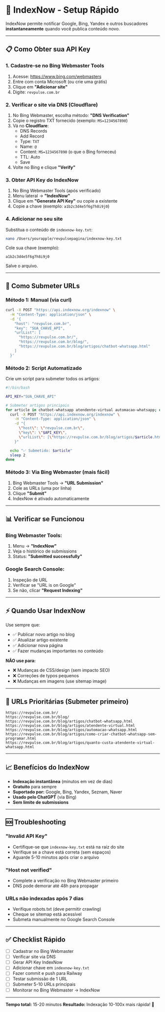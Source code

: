 # 🚀 IndexNow - Setup Rápido

IndexNow permite notificar Google, Bing, Yandex e outros buscadores **instantaneamente** quando você publica conteúdo novo.

---

## 📋 Como Obter sua API Key

### 1. Cadastre-se no Bing Webmaster Tools

1. Acesse: https://www.bing.com/webmasters
2. Entre com conta Microsoft (ou crie uma grátis)
3. Clique em **"Adicionar site"**
4. Digite: `revpulse.com.br`

### 2. Verificar o site via DNS (Cloudflare)

1. No Bing Webmaster, escolha método: **"DNS Verification"**
2. Copie o registro TXT fornecido (exemplo: `MS=1234567890`)
3. Vá no **Cloudflare**:
   - DNS Records
   - Add Record
   - Type: `TXT`
   - Name: `@`
   - Content: `MS=1234567890` (o que o Bing forneceu)
   - TTL: Auto
   - Save
4. Volte no Bing e clique **"Verify"**

### 3. Obter API Key do IndexNow

1. No Bing Webmaster Tools (após verificado)
2. Menu lateral → **"IndexNow"**
3. Clique em **"Generate API Key"** ou copie a existente
4. Copie a chave (exemplo: `a1b2c3d4e5f6g7h8i9j0`)

### 4. Adicionar no seu site

Substitua o conteúdo de `indexnow-key.txt`:

```bash
nano /Users/yourapple/revpulsepagina/indexnow-key.txt
```

Cole sua chave (exemplo):
```
a1b2c3d4e5f6g7h8i9j0
```

Salve o arquivo.

---

## 🔄 Como Submeter URLs

### Método 1: Manual (via curl)

```bash
curl -X POST "https://api.indexnow.org/indexnow" \
  -H "Content-Type: application/json" \
  -d '{
    "host": "revpulse.com.br",
    "key": "SUA_CHAVE_API",
    "urlList": [
      "https://revpulse.com.br/",
      "https://revpulse.com.br/blog/",
      "https://revpulse.com.br/blog/artigos/chatbot-whatsapp.html"
    ]
  }'
```

### Método 2: Script Automatizado

Crie um script para submeter todos os artigos:

```bash
#!/bin/bash

API_KEY="SUA_CHAVE_API"

# Submeter artigos principais
for article in chatbot-whatsapp atendente-virtual automacao-whatsapp; do
  curl -X POST "https://api.indexnow.org/indexnow" \
    -H "Content-Type: application/json" \
    -d "{
      \"host\": \"revpulse.com.br\",
      \"key\": \"$API_KEY\",
      \"urlList\": [\"https://revpulse.com.br/blog/artigos/$article.html\"]
    }"

  echo "✅ Submetido: $article"
  sleep 2
done
```

### Método 3: Via Bing Webmaster (mais fácil)

1. Bing Webmaster Tools → **"URL Submission"**
2. Cole as URLs (uma por linha)
3. Clique **"Submit"**
4. IndexNow é ativado automaticamente

---

## 📊 Verificar se Funcionou

### Bing Webmaster Tools:
1. Menu → **"IndexNow"**
2. Veja o histórico de submissions
3. Status: **"Submitted successfully"**

### Google Search Console:
1. Inspeção de URL
2. Verificar se "URL is on Google"
3. Se não, clicar **"Request Indexing"**

---

## ⚡ Quando Usar IndexNow

Use sempre que:
- ✅ Publicar novo artigo no blog
- ✅ Atualizar artigo existente
- ✅ Adicionar nova página
- ✅ Fazer mudanças importantes no conteúdo

**NÃO use para:**
- ❌ Mudanças de CSS/design (sem impacto SEO)
- ❌ Correções de typos pequenos
- ❌ Mudanças em imagens (use sitemap image)

---

## 🎯 URLs Prioritárias (Submeter primeiro)

```
https://revpulse.com.br/
https://revpulse.com.br/blog/
https://revpulse.com.br/blog/artigos/chatbot-whatsapp.html
https://revpulse.com.br/blog/artigos/atendente-virtual.html
https://revpulse.com.br/blog/artigos/automacao-whatsapp.html
https://revpulse.com.br/blog/artigos/como-criar-chatbot-whatsapp-sem-programar.html
https://revpulse.com.br/blog/artigos/quanto-custa-atendente-virtual-whatsapp.html
```

---

## 📈 Benefícios do IndexNow

- **Indexação instantânea** (minutos em vez de dias)
- **Gratuito** para sempre
- **Suportado por:** Google, Bing, Yandex, Seznam, Naver
- **Usado pelo ChatGPT** (via Bing)
- **Sem limite de submissions**

---

## 🆘 Troubleshooting

### "Invalid API Key"
- Certifique-se que `indexnow-key.txt` está na raiz do site
- Verifique se a chave está correta (sem espaços)
- Aguarde 5-10 minutos após criar o arquivo

### "Host not verified"
- Complete a verificação no Bing Webmaster primeiro
- DNS pode demorar até 48h para propagar

### URLs não indexadas após 7 dias
- Verifique robots.txt (deve permitir crawling)
- Cheque se sitemap está acessível
- Submeta manualmente no Google Search Console

---

## ✅ Checklist Rápido

- [ ] Cadastrar no Bing Webmaster
- [ ] Verificar site via DNS
- [ ] Gerar API Key IndexNow
- [ ] Adicionar chave em `indexnow-key.txt`
- [ ] Fazer commit e push para Railway
- [ ] Testar submissão de 1 URL
- [ ] Submeter 5-10 URLs principais
- [ ] Monitorar no Bing Webmaster → IndexNow

---

**Tempo total:** 15-20 minutos
**Resultado:** Indexação 10-100x mais rápida! 🚀
